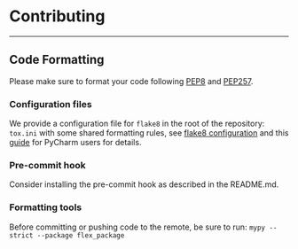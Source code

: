 # Contributing

---

## Code Formatting

Please make sure to format your code following [PEP8](https://www.python.org/dev/peps/pep-0008/) and
[PEP257](https://www.python.org/dev/peps/pep-0257/).

### Configuration files

We provide a configuration file for `flake8` in the root of the repository: `tox.ini` with some shared formatting rules,
see [flake8 configuration](https://flake8.pycqa.org/en/latest/user/configuration.html)
and this [guide](https://www.jetbrains.com/help/pycharm/tox-support.html) for PyCharm users for details.

### Pre-commit hook

Consider installing the pre-commit hook as described in the README.md.

### Formatting tools

Before committing or pushing code to the remote, be sure to run:
`mypy --strict --package flex_package`
